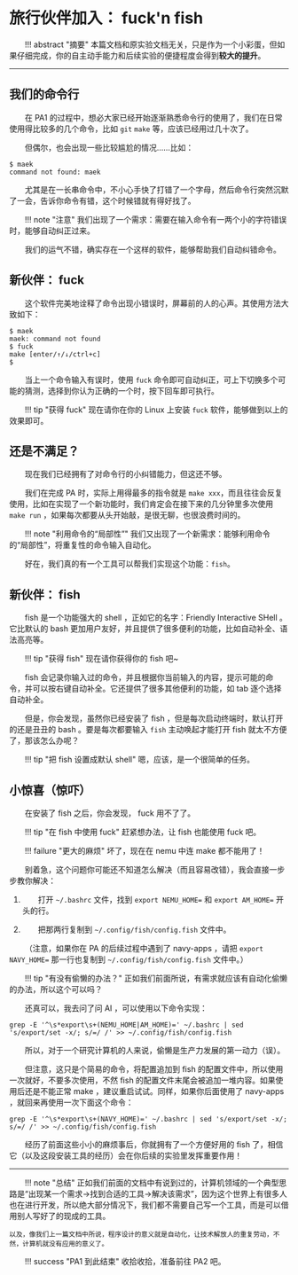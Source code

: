 <style>p { text-indent: 2em; }</style>

# 旅行伙伴加入： fuck'n fish

!!! abstract "摘要"
    本篇文档和原实验文档无关，只是作为一个小彩蛋，但如果仔细完成，你的自主动手能力和后续实验的便捷程度会得到**较大的提升**。

---

## 我们的命令行

在 PA1 的过程中，想必大家已经开始逐渐熟悉命令行的使用了，我们在日常使用得比较多的几个命令，比如 `git` `make` 等，应该已经用过几十次了。

但偶尔，也会出现一些比较尴尬的情况……比如：

```shell
$ maek
command not found: maek
```

尤其是在一长串命令中，不小心手快了打错了一个字母，然后命令行突然沉默了一会，告诉你命令有错，这个时候错就有得好找了。

!!! note "注意"
    我们出现了一个需求：需要在输入命令有一两个小的字符错误时，能够自动纠正过来。

我们的运气不错，确实存在一个这样的软件，能够帮助我们自动纠错命令。

## 新伙伴： fuck

这个软件完美地诠释了命令出现小错误时，屏幕前的人的心声。其使用方法大致如下：

```shell
$ maek
maek: command not found
$ fuck
make [enter/↑/↓/ctrl+c]
$
```

当上一个命令输入有误时，使用 `fuck` 命令即可自动纠正，可上下切换多个可能的猜测，选择到你认为正确的一个时，按下回车即可执行。

!!! tip "获得 fuck"
    现在请你在你的 Linux 上安装 `fuck` 软件，能够做到以上的效果即可。

## 还是不满足？

现在我们已经拥有了对命令行的小纠错能力，但这还不够。

我们在完成 PA 时，实际上用得最多的指令就是 `make xxx`，而且往往会反复使用，比如在实现了一个新功能时，我们肯定会在接下来的几分钟里多次使用 `make run` ，如果每次都要从头开始敲，是很无聊，也很浪费时间的。

!!! note "利用命令的“局部性”"
    我们又出现了一个新需求：能够利用命令的“局部性”，将重复性的命令输入自动化。

好在，我们真的有一个工具可以帮我们实现这个功能：`fish`。

## 新伙伴： fish

fish 是一个功能强大的 shell ，正如它的名字：Friendly Interactive SHell 。它比默认的 bash 更加用户友好，并且提供了很多便利的功能，比如自动补全、语法高亮等。

!!! tip "获得 fish"
    现在请你获得你的 fish 吧~

fish 会记录你输入过的命令，并且根据你当前输入的内容，提示可能的命令，并可以按右键自动补全。它还提供了很多其他便利的功能，如 tab 逐个选择自动补全。

但是，你会发现，虽然你已经安装了 fish ，但是每次启动终端时，默认打开的还是丑丑的 bash 。要是每次都要输入 `fish` 主动唤起才能打开 fish 就太不方便了，那该怎么办呢？

!!! tip "把 fish 设置成默认 shell"
    嗯，应该，是一个很简单的任务。

## 小惊喜（惊吓）

在安装了 fish 之后，你会发现， fuck 用不了了。

!!! tip "在 fish 中使用 fuck"
    赶紧想办法，让 fish 也能使用 fuck 吧。

!!! failure "更大的麻烦"
    坏了，现在在 nemu 中连 make 都不能用了！

别着急，这个问题你可能还不知道怎么解决（而且容易改错），我会直接一步步教你解决：

1. 打开 `~/.bashrc` 文件，找到 `export NEMU_HOME=` 和 `export AM_HOME=` 开头的行。

2. 把那两行复制到 `~/.config/fish/config.fish` 文件中。

（注意，如果你在 PA 的后续过程中遇到了 navy-apps ，请把 `export NAVY_HOME=` 那一行也复制到 `~/.config/fish/config.fish` 文件中。）

!!! tip "有没有偷懒的办法？"
    正如我们前面所说，有需求就应该有自动化偷懒的办法，所以这个可以吗？

还真可以，我去问了问 AI ，可以使用以下命令实现：

```shell
grep -E '^\s*export\s+(NEMU_HOME|AM_HOME)=' ~/.bashrc | sed 's/export/set -x/; s/=/ /' >> ~/.config/fish/config.fish
```

所以，对于一个研究计算机的人来说，偷懒是生产力发展的第一动力（误）。

但注意，这只是个简易的命令，将配置追加到 fish 的配置文件中，所以使用一次就好，不要多次使用，不然 fish 的配置文件末尾会被追加一堆内容。如果使用后还是不能正常 make ，建议重启试试。同样，如果你后面使用了 navy-apps ，就回来再使用一次下面这个命令：

```shell
grep -E '^\s*export\s+(NAVY_HOME)=' ~/.bashrc | sed 's/export/set -x/; s/=/ /' >> ~/.config/fish/config.fish
```

经历了前面这些小小的麻烦事后，你就拥有了一个方便好用的 fish 了，相信它（以及这段安装工具的经历）会在你后续的实验里发挥重要作用！


---

!!! note "总结"
    正如我们前面的文档中有说到过的，计算机领域的一个典型思路是“出现某一个需求→找到合适的工具→解决该需求”，因为这个世界上有很多人也在进行开发，所以绝大部分情况下，我们都不需要自己写一个工具，而是可以借用别人写好了的现成的工具。

    以及，像我们上一篇文档中所说，程序设计的意义就是自动化，让技术解放人的重复劳动，不然，计算机就没有应用的意义了。

!!! success "PA1 到此结束"
    收拾收拾，准备前往 PA2 吧。
